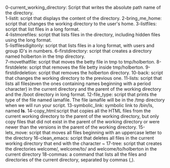 0-current_working_directory: Script that writes the absolute path name of the directory.	
1-listit: script that displays the content of the directory.
2-bring_me_home: script that changes the working directory to the user's home.
3-listfiles: script that list files in a long format.	   
4-listmorefiles: script that lists files in the directory, including hidden files using the long format.	
5-listfilesdigitonly: script that lists files in a long format, with users and group ID's in numbers.
6-firstdirectory: script that creates a directory named holberton in the tmp directory.	  
7-movethatfile: script that moves the betty file in tmp to tmp/holberton. 
8-firstdelete: script that removes the file betty inside tmp/holberton.
9-firstdirdeletion: script that removes the holberton directory.
10-back: script that changes the working directory to the previous one.
11-lists: script that lists all files(even the ones containing names beginning with a period character) in the current directory and the parent of the working directory and the /boot directory in long format.
12-file_type: script that prints the type of the file named iamafile. The file iamafile will be in the /tmp directory when we will run your script.
13-symbolic_link: symbolic link to /bin/ls, named __ls__.
14-copy_html:script that copies all the HTML files from the current working directory to the parent of the working directory, but only copy files that did not exist in the parent of the working directory or were newer than the versions in the parent of the working directory.
15-lets_move: script that moves all files beginning with an uppercase letter to the directory
16-clean_emacs: script that deletes all files in the current working directory that end with the character ~
17-tree: script that creates the directories welcome/, welcome/to/ and welcome/to/holberton in the current directory
18-commas:  a command that lists all the files and directories of the current directory, separated by commas (,).